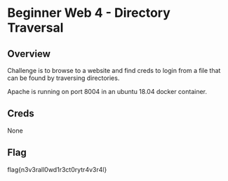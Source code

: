 # Beginner Web 4 - Directory Traversal

## Overview 

Challenge is to browse to a website and find creds to login from a file that can be found by traversing directories.

Apache is running on port 8004 in an ubuntu 18.04 docker container.

## Creds

None

## Flag

flag{n3v3rall0wd1r3ct0rytr4v3r4l}